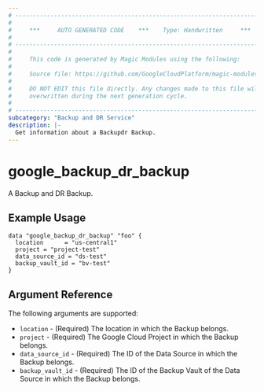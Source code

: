 ```yaml
---
# ----------------------------------------------------------------------------
#
#     ***     AUTO GENERATED CODE    ***    Type: Handwritten     ***
#
# ----------------------------------------------------------------------------
#
#     This code is generated by Magic Modules using the following:
#
#     Source file: https://github.com/GoogleCloudPlatform/magic-modules/tree/main/mmv1/third_party/terraform/website/docs/d/backup_dr_backup.html.markdown
#
#     DO NOT EDIT this file directly. Any changes made to this file will be
#     overwritten during the next generation cycle.
#
# ----------------------------------------------------------------------------
subcategory: "Backup and DR Service"
description: |-
  Get information about a Backupdr Backup.
---
```


# google_backup_dr_backup

A Backup and DR Backup.

## Example Usage

```hcl
data "google_backup_dr_backup" "foo" {
  location      = "us-central1"
  project = "project-test"
  data_source_id = "ds-test"
  backup_vault_id = "bv-test"
}
```

## Argument Reference

The following arguments are supported:

* `location` - (Required) The location in which the Backup belongs.
* `project` - (Required) The Google Cloud Project in which the Backup belongs.
* `data_source_id` - (Required) The ID of the Data Source in which the Backup belongs.
* `backup_vault_id` - (Required) The ID of the Backup Vault of the Data Source in which the Backup belongs.
